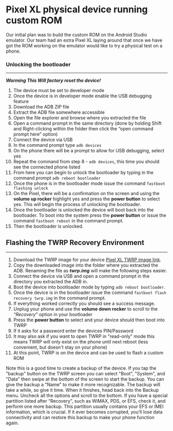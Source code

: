 # Pixel XL physical device running custom ROM

Our initial plan was to build the custom ROM on the Android Studio emulator. Our team had an extra Pixel XL laying around that once we have got the ROM working on the emulator would like to try a physical test on a phone.

### Unlocking the bootloader
---
***Warming This Will factory reset the device!***

1. The device must be set to developer mode
2. Once the device is in developer mode enable the USB debugging feature
3. Download the ADB ZIP file
4. Extract the ADB file somewhere accessible
5. Open the file explorer and browse where you extracted the file
6. Open a command prompt in the same directory (done by holding Shift and Right-clicking within the folder then click the “open command prompt here” option)
7. Connect  the device via USB
8. In the command prompt type `adb devices`
9. On the phone there will be a prompt to allow for USB debugging, select yes
10. Repeat the command from step 8 - `adb devices`, this time you should see the connected phone listed
11. From here you can begin to unlock the bootloader by typing in the command prompt `adb reboot bootloader`
12. Once the phone is in the bootloader mode issue the command `fastboot flashing unlock`
13. On the Pixel, there will be a confirmation on the screen and using the **volume up rocker** highlight yes and press the **power button** to select yes. This will begin the process of unlocking the bootloader.
14. Once the bootloader is unlocked the device will boot back into the bootloader. To boot into the system press the **power button** or issue the command `fastboot reboot` in the command prompt.
15. Then the bootloader is unlocked.

## Flashing the TWRP Recovery Environment
---
1. Download the TWRP image for your device [Pixel XL TWRP image link](https://twrp.me/google/googlepixelxl.html).
2. Copy the downloaded image into the folder where you extracted the ADB. Renaming the file as ***twrp.img*** will make the following steps easier.
2. Connect the device via USB and open a command prompt in the directory you extracted the ADB in.
3. Boot the device into bootloader mode by typing `adb reboot bootloader`.
4. Once the device is in the bootloader issue the command `fastboot flash recovery twrp.img` in the command prompt.
5. If everything worked correctly you should see a success message.
6. Unplug your phone and use the **volume down rocker** to scroll to the _“Recovery”_ option in your bootloader
7. Press the **power button** to select and your device should then boot into TWRP
8. If it asks for a password enter the devices PIN/Password
9. It may also ask if you want to open TWRP in "read-only" mode this means TWRP will only exist on the phone until next reboot (less convenient, but doesn't stay on your phone)
10. At this point, TWRP is on the device and can be used to flash a custom ROM

Note this is a good time to create a backup of the device. If you tap the "backup" button on the TWRP screen you can select "Boot", "System", and "Data" then swipe at the bottom of the screen to start the backup. You can give the backup a "Name" to make it more recognizable. The backup will take a while, so give it time. When it finishes, head back into the Backup menu. Uncheck all the options and scroll to the bottom. If you have a special partition listed after “Recovery”, such as WiMAX, PDS, or EFS, check it, and perform one more backup. This partition usually contains your EFS or IMEI information, which is crucial. If it ever becomes corrupted, you’ll lose data connectivity and can restore this backup to make your phone function again.
